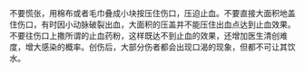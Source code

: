 
不要慌张，用棉布或者毛巾叠成小块按压住伤口，压迫止血。不要直接大面积地盖住伤口，有时因小动脉破裂出血，大面积的压盖并不能压住出血点达到止血效果。不要往伤口上撒所谓的止血药粉，这样既达不到止血的效果，还增加医生清创难度，增大感染的概率。创伤后，大部分伤者都会出现口渴的现象，但都不可让其饮水。
